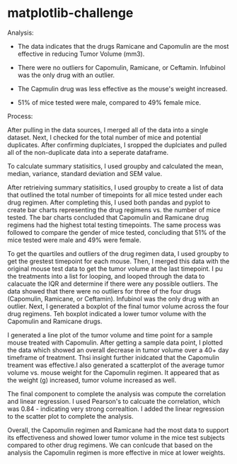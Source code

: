 # matplotlib-challenge

Analysis:

- The data indicates that the drugs Ramicane and Capomulin are the most effective in reducing Tumor Volume (mm3). 

- There were no outliers for Capomulin, Ramicane, or Ceftamin. Infubinol was the only drug with an outlier.

- The Capmulin drug was less effective as the mouse's weight increased.

- 51% of mice tested were male, compared to 49% female mice.

Process:

After pulling in the data sources, I merged all of the data into a single dataset. Next, I checked for the total number of mice and potential duplicates. After confirming duplciates, I sropped the duplciates and pulled all of the non-duplicate data into a seperate dataframe.

To calculate summary statisitics, I used groupby and calculated the mean, median, variance, standard deviation and SEM value.

After retrieiving summary statisitics, I used groupby to create a list of data that outlined the total number of timepoints for all mice tested under each drug regimen. After completing this, I used both pandas and pyplot to create bar charts representing the drug regimens vs. the number of mice tested. The bar charts concluded that Capomulin and Ramicane drug regimens had the highest total testing timepoints. The same process was followed to compare the gender of mice tested, concluding that 51% of the mice tested were male and 49% were female.

To get the quartiles and outliers of the drug regimen data, I used groupby to get the grestest timepoint for each mouse. Then, I merged this data with the original mouse test data to get the tumor volume at the last timepoint. I pu the treatments into a list for looping, and looped through the data to calacuate the IQR and determine if there were any possible outliers. The data showed that there were no outliers for three of the four drugs (Capomulin, Ramicane, or Ceftamin). Infubinol was the only drug with an outlier. Next, I generated a boxplot of the final tumor volume across the four drug regimens. Teh boxplot indicated a lower tumor volume with the Capomulin and Ramicane drugs.

I generated a line plot of the tumor volume and time point for a sample mouse treated with Capomulin. After getting a sample data point, I plotted the data which showed an overall decrease in tumor volume over a 40+ day timeframe of treatment. Thsi insight further inidcated that the Capomulin treament was effective.I also generated a scatterplot of the average tumor volume vs. mouse weight for the Capomulin regimen. It appeared that as the weight (g) increased, tumor volume increased as well. 

The final component to complete the analysis was compute the correlation and linear regression. I used Pearson's to calcuate the correlation, which was 0.84 - indicating very strong correaltion. I added the linear regression to the scatter plot to complete the analysis. 

Overall, the Capomulin regimen and Ramicane had the most data to support its effectiveness and showed lower tumor volume in the mice test subjects compared to other drug regimens. We can conlcude that based on the analysis the Capomulin regimen is more effective in mice at lower weights.












